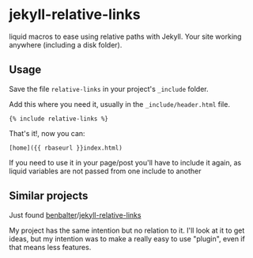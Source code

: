 # jekyll-relative-links
liquid macros to ease using relative paths with Jekyll. Your site working anywhere (including 
a disk folder).

## Usage

Save the file `relative-links` in your project's `_include` folder.

Add this where you need it, usually in the `_include/header.html` file.

    {% include relative-links %}

That's it!, now you can:

    [home]({{ rbaseurl }}index.html)

If you need to use it in your page/post you'll have to include it again, as liquid variables 
are not passed from one include to another

Similar projects
----------------

Just found [benbalter](https://github.com/benbalter)/[jekyll-relative-links](https://github.com/benbalter/jekyll-relative-links)

My project has the same intention but no relation to it. I'll look at it to get ideas,
but my intention was to make a really easy to use "plugin", even if that means less 
features.

